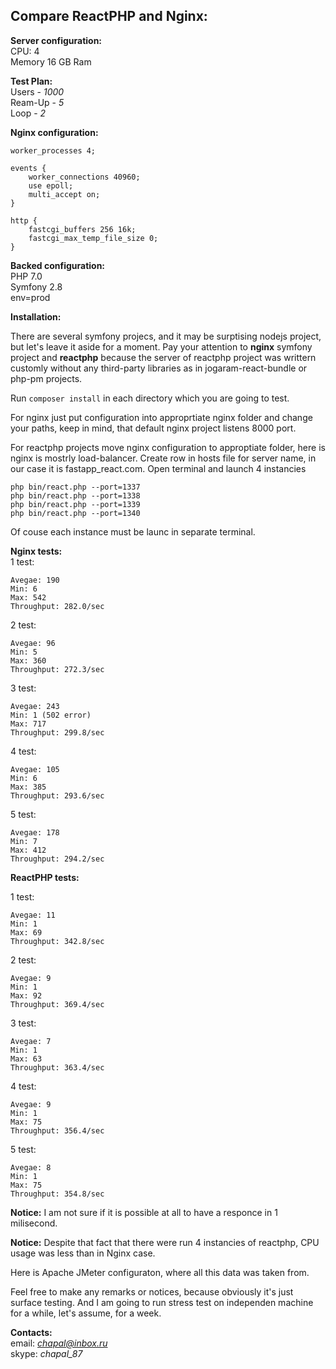 Compare ReactPHP and Nginx:
--------------------------
**Server configuration:**  
CPU: 4  
Memory 16 GB Ram  

**Test Plan:**  
Users - *1000*  
Ream-Up - *5*  
Loop - *2*  

**Nginx configuration:**  
```
worker_processes 4;  

events {  
    worker_connections 40960;  
    use epoll;  
    multi_accept on;  
}

http {
    fastcgi_buffers 256 16k;
    fastcgi_max_temp_file_size 0;
}

```

**Backed configuration:**  
PHP 7.0  
Symfony 2.8  
env=prod  


**Installation:**  

There are several symfony projecs, and it may be surptising nodejs project, but let's leave it aside for a moment.
Pay your attention to **nginx** symfony project and **reactphp** because the server of reactphp project was writtern customly without any third-party libraries as in jogaram-react-bundle or php-pm projects.  

Run `composer install` in each directory which you are going to test.  

For nginx just put configuration into approprtiate nginx folder and change your paths, keep in mind, that default nginx project listens 8000 port.  

For reactphp projects move nginx configuration to approptiate folder, here is nginx is mostrly load-balancer. Create row in hosts file for server name, in our case it is fastapp_react.com. Open terminal and launch 4 instancies
```
php bin/react.php --port=1337
php bin/react.php --port=1338
php bin/react.php --port=1339
php bin/react.php --port=1340
```
Of couse each instance must be launc in separate terminal.  



**Nginx tests:**  
1 test:
```
Avegae: 190
Min: 6
Max: 542
Throughput: 282.0/sec
```

2 test:
```
Avegae: 96
Min: 5
Max: 360
Throughput: 272.3/sec
```

3 test:
```
Avegae: 243
Min: 1 (502 error)
Max: 717
Throughput: 299.8/sec
```

4 test:
```
Avegae: 105
Min: 6
Max: 385
Throughput: 293.6/sec
```

5 test:
```
Avegae: 178
Min: 7
Max: 412
Throughput: 294.2/sec
```

**ReactPHP tests:**  

1 test:
```
Avegae: 11
Min: 1
Max: 69
Throughput: 342.8/sec
```

2 test:
```
Avegae: 9
Min: 1
Max: 92
Throughput: 369.4/sec
```

3 test:
```
Avegae: 7
Min: 1
Max: 63
Throughput: 363.4/sec
```

4 test:
```
Avegae: 9
Min: 1
Max: 75
Throughput: 356.4/sec
```

5 test:
```
Avegae: 8
Min: 1
Max: 75
Throughput: 354.8/sec
```

**Notice:** I am not sure if it is possible at all to have a responce in 1 milisecond.

**Notice:** Despite that fact that there were run 4 instancies of reactphp, CPU usage was less than in Nginx case.  

Here is Apache JMeter configuraton, where all this data was taken from.

Feel free to make any remarks or notices, because obviously it's just surface testing. And I am going to run stress test on independen machine for a while, let's assume, for a week.

**Contacts:**  
email: *chapal@inbox.ru*  
skype: *chapal_87*


